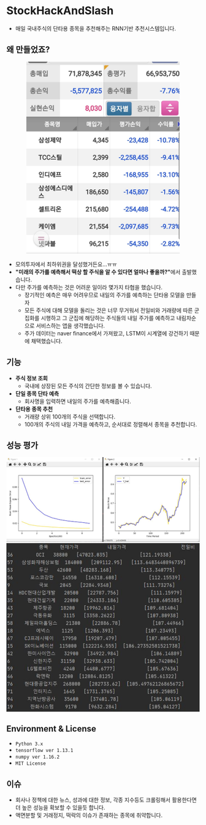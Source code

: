 # StockHackAndSlash
- 매일 국내주식의 단타용 종목을 추천해주는 RNN기반 추천시스템입니다.

## 왜 만들었죠?
  <p align = 'center'>
    <img src = "https://github.com/koptimizer/StockHackAndSlash/blob/master/pics/booms.jpg" height= "500px" ><br>
  </p>
  
- 모의투자에서 최하위권을 달성했거든요...ㅠㅠ
- <b>"미래의 주가를 예측해서 떡상 할 주식을 알 수 있다면 얼마나 좋을까?"</b>에서 출발했습니다.
- 다만 주가를 예측하는 것은 어려운 일이라 몇가지 타협을 했습니다.
  - 장기적인 예측은 매우 어려우므로 내일의 주가를 예측하는 단타용 모델을 만들자
  - 모든 주식에 대해 모델을 돌리는 것은 너무 무거워서 전일비와 거래량에 따른 군집화를 시행하고 그 군집에 해당하는 주식들의 내일 주가를 예측하고 내림차순으로 서비스하는 앱을 생각했습니다.
  - 주가 데이터는 naver finance에서 가져왔고, LSTM이 시계열에 강건하기 때문에 채택했습니다.

## 기능
- <b>주식 정보 조회</b>
  - 국내에 상장된 모든 주식의 간단한 정보를 볼 수 있습니다.
- <b>단일 종목 단타 예측</b>
  - 회사명을 입력하면 내일의 주가를 예측해줍니다.
- <b>단타용 종목 추천</b>
  - 거래량 상위 100개의 주식을 선택합니다.
  - 100개의 주식의 내일 가격을 예측하고, 순서대로 정렬해서 종목을 추천합니다.
  
## 성능 평가
<p align = 'center'>
    <img src = "https://github.com/koptimizer/StockHackAndSlash/blob/master/pics/per.jpg" ><br>
  <img src = "https://github.com/koptimizer/StockHackAndSlash/blob/master/pics/%EB%96%A1%EC%83%81%EA%B0%80%EC%9E%90.JPG" ><br>
  </p>

## Environment & License
- ```Python 3.x```
- ```tensorflow ver 1.13.1```
- ```numpy ver 1.16.2```
- ```MIT License```

## 이슈
- 회사나 정책에 대한 뉴스, 성과에 대한 정보, 각종 지수등도 크롤링해서 활용한다면 더 높은 성능을 확보할 수 있을듯 합니다.
- 액면분할 및 거래정지, 떡락의 이슈가 존재하는 종목에 취약합니다.

